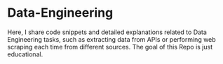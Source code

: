 # Data-Engineering

Here, I share code snippets and detailed explanations related to Data Engineering tasks, such as extracting data from APIs or performing web scraping each time from different sources.
The goal of this Repo is just educational.
